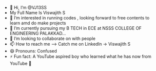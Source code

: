 - 👋 Hi, I’m @VJ13SS
- My Full Name Is Viswajith S
- 👀 I’m interested in running codes , looking forward to free contents to learn amd do make projects
- 🌱 I’m currently pursuing my B TECH in ECE at NSSS COLLEGE OF ENGINEERING PALAKKAD...
- 💞️ I’m looking to collaborate on with people 
- 📫 How to reach me --> Catch me on LinkedIn -> Viswajith S
- 😄 Pronouns: Confused 
- ⚡ Fun fact: A YouTube aspired boy who learned what he has now from YouTube 🤗

<!---
Here i am sharing my coding Projects and hope you Like it...
You can click the Preview link to take a look at your changes.
--->

